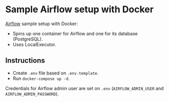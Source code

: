 # Sample Airflow setup with Docker
[Airflow](https://airflow.apache.org/) sample setup with Docker:
- Spins up one container for Airflow and one for its database (PostgreSQL).
- Uses LocalExecutor.

## Instructions
- Create `.env` file based on `.env.template`.
- Run `docker-compose up -d`.

Credentials for Airflow admin user are set on `.env` (`AIRFLOW_ADMIN_USER` and `AIRFLOW_ADMIN_PASSWORD`).
